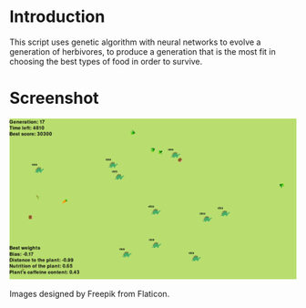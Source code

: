 # Introduction
This script uses genetic algorithm with neural networks to evolve a generation of herbivores, to produce a generation that is the most fit in choosing the best types of food in order to survive.

# Screenshot
<img src="screenshot.png" width="1000" alt="Herbivores">

Images designed by Freepik from Flaticon.
